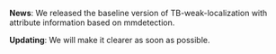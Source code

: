 **News**: We released the baseline version of TB-weak-localization with attribute information based on mmdetection.

**Updating**: We will make it clearer as soon as possible.
